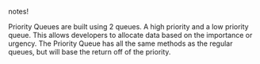notes!

Priority Queues are built using 2 queues. A high priority and a low priority queue. This allows developers to allocate data based on the importance or urgency. The Priority Queue has all the same methods as the regular queues, but will base the return off of the priority.
